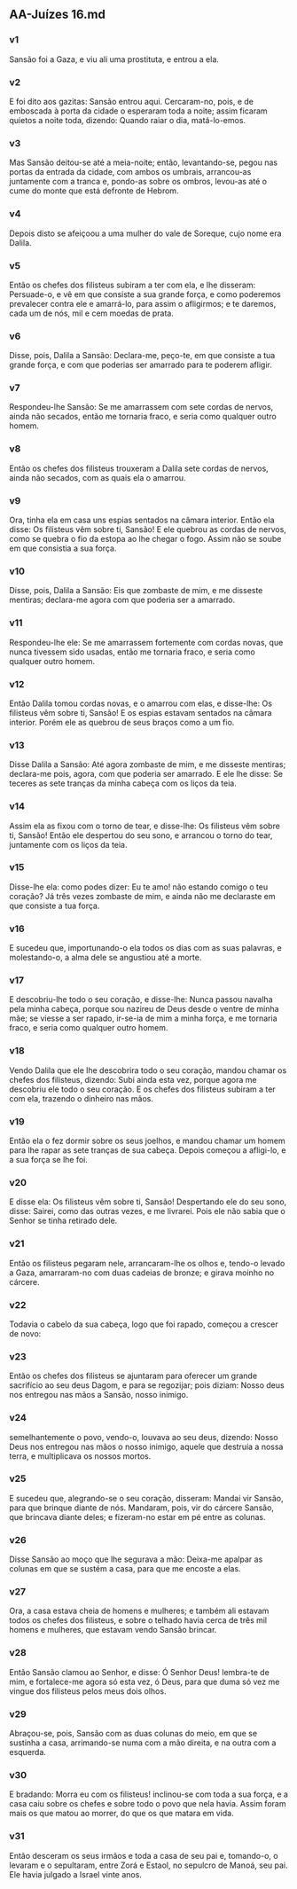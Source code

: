 ## AA-Juízes 16.md
### v1
 Sansão foi a Gaza, e viu ali uma prostituta, e entrou a ela.
### v2
 E foi dito aos gazitas: Sansão entrou aqui. Cercaram-no, pois, e de emboscada à porta da cidade o esperaram toda a noite; assim ficaram quietos a noite toda, dizendo: Quando raiar o dia, matá-lo-emos.
### v3
 Mas Sansão deitou-se até a meia-noite; então, levantando-se, pegou nas portas da entrada da cidade, com ambos os umbrais, arrancou-as juntamente com a tranca e, pondo-as sobre os ombros, levou-as até o cume do monte que está defronte de Hebrom.
### v4
 Depois disto se afeiçoou a uma mulher do vale de Soreque, cujo nome era Dalila.
### v5
 Então os chefes dos filisteus subiram a ter com ela, e lhe disseram: Persuade-o, e vê em que consiste a sua grande força, e como poderemos prevalecer contra ele e amarrá-lo, para assim o afligirmos; e te daremos, cada um de nós, mil e cem moedas de prata.
### v6
 Disse, pois, Dalila a Sansão: Declara-me, peço-te, em que consiste a tua grande força, e com que poderias ser amarrado para te poderem afligir.
### v7
 Respondeu-lhe Sansão: Se me amarrassem com sete cordas de nervos, ainda não secados, então me tornaria fraco, e seria como qualquer outro homem.
### v8
 Então os chefes dos filisteus trouxeram a Dalila sete cordas de nervos, ainda não secados, com as quais ela o amarrou.
### v9
 Ora, tinha ela em casa uns espias sentados na câmara interior. Então ela disse: Os filisteus vêm sobre ti, Sansão! E ele quebrou as cordas de nervos, como se quebra o fio da estopa ao lhe chegar o fogo. Assim não se soube em que consistia a sua força.
### v10
 Disse, pois, Dalila a Sansão: Eis que zombaste de mim, e me disseste mentiras; declara-me agora com que poderia ser a amarrado.
### v11
 Respondeu-lhe ele: Se me amarrassem fortemente com cordas novas, que nunca tivessem sido usadas, então me tornaria fraco, e seria como qualquer outro homem.
### v12
 Então Dalila tomou cordas novas, e o amarrou com elas, e disse-lhe: Os filisteus vêm sobre ti, Sansão! E os espias estavam sentados na câmara interior. Porém ele as quebrou de seus braços como a um fio.
### v13
 Disse Dalila a Sansão: Até agora zombaste de mim, e me disseste mentiras; declara-me pois, agora, com que poderia ser amarrado. E ele lhe disse: Se teceres as sete tranças da minha cabeça com os liços da teia.
### v14
 Assim ela as fixou com o torno de tear, e disse-lhe: Os filisteus vêm sobre ti, Sansão! Então ele despertou do seu sono, e arrancou o torno do tear, juntamente com os liços da teia.
### v15
 Disse-lhe ela: como podes dizer: Eu te amo! não estando comigo o teu coração? Já três vezes zombaste de mim, e ainda não me declaraste em que consiste a tua força.
### v16
 E sucedeu que, importunando-o ela todos os dias com as suas palavras, e molestando-o, a alma dele se angustiou até a morte.
### v17
 E descobriu-lhe todo o seu coração, e disse-lhe: Nunca passou navalha pela minha cabeça, porque sou nazireu de Deus desde o ventre de minha mãe; se viesse a ser rapado, ir-se-ia de mim a minha força, e me tornaria fraco, e seria como qualquer outro homem.
### v18
 Vendo Dalila que ele lhe descobrira todo o seu coração, mandou chamar os chefes dos filisteus, dizendo: Subi ainda esta vez, porque agora me descobriu ele todo o seu coração. E os chefes dos filisteus subiram a ter com ela, trazendo o dinheiro nas mãos.
### v19
 Então ela o fez dormir sobre os seus joelhos, e mandou chamar um homem para lhe rapar as sete tranças de sua cabeça. Depois começou a afligi-lo, e a sua força se lhe foi.
### v20
 E disse ela: Os filisteus vêm sobre ti, Sansão! Despertando ele do seu sono, disse: Sairei, como das outras vezes, e me livrarei. Pois ele não sabia que o Senhor se tinha retirado dele.
### v21
 Então os filisteus pegaram nele, arrancaram-lhe os olhos e, tendo-o levado a Gaza, amarraram-no com duas cadeias de bronze; e girava moinho no cárcere.
### v22
 Todavia o cabelo da sua cabeça, logo que foi rapado, começou a crescer de novo:
### v23
 Então os chefes dos filisteus se ajuntaram para oferecer um grande sacrifício ao seu deus Dagom, e para se regozijar; pois diziam: Nosso deus nos entregou nas mãos a Sansão, nosso inimigo.
### v24
 semelhantemente o povo, vendo-o, louvava ao seu deus, dizendo: Nosso Deus nos entregou nas mãos o nosso inimigo, aquele que destruía a nossa terra, e multiplicava os nossos mortos.
### v25
 E sucedeu que, alegrando-se o seu coração, disseram: Mandai vir Sansão, para que brinque diante de nós. Mandaram, pois, vir do cárcere Sansão, que brincava diante deles; e fizeram-no estar em pé entre as colunas.
### v26
 Disse Sansão ao moço que lhe segurava a mão: Deixa-me apalpar as colunas em que se sustém a casa, para que me encoste a elas.
### v27
 Ora, a casa estava cheia de homens e mulheres; e também ali estavam todos os chefes dos filisteus, e sobre o telhado havia cerca de três mil homens e mulheres, que estavam vendo Sansão brincar.
### v28
 Então Sansão clamou ao Senhor, e disse: Ó Senhor Deus! lembra-te de mim, e fortalece-me agora só esta vez, ó Deus, para que duma só vez me vingue dos filisteus pelos meus dois olhos.
### v29
 Abraçou-se, pois, Sansão com as duas colunas do meio, em que se sustinha a casa, arrimando-se numa com a mão direita, e na outra com a esquerda.
### v30
 E bradando: Morra eu com os filisteus! inclinou-se com toda a sua força, e a casa caiu sobre os chefes e sobre todo o povo que nela havia. Assim foram mais os que matou ao morrer, do que os que matara em vida.
### v31
 Então desceram os seus irmãos e toda a casa de seu pai e, tomando-o, o levaram e o sepultaram, entre Zorá e Estaol, no sepulcro de Manoá, seu pai. Ele havia julgado a Israel vinte anos.
